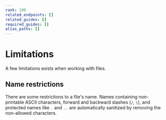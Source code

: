 ```yaml
---
rank: 100
related_endpoints: []
related_guides: []
required_guides: []
alias_paths: []
---
```


# Limitations

A few limitations exists when working with files.

## Name restrictions

There are some restrictions to a file's name. Names containing non-printable
ASCII characters, forward and backward slashes (`/`, `\`), and protected names like
`.` and `..` are automatically sanitized by removing the non-allowed characters.
